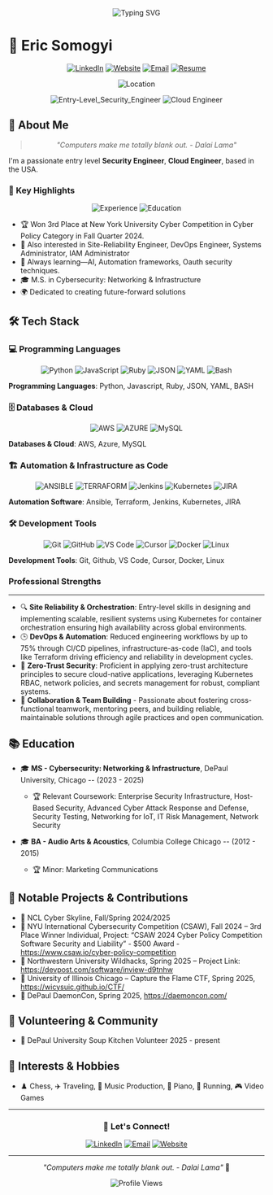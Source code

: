 <div align="center">
  <!-- Professional Headline -->
  <img src="https://readme-typing-svg.herokuapp.com?font=Fira+Code&weight=500&size=25&pause=1500&color=FF6B35&center=true&vCenter=true&width=500&height=40&lines=Security+Engineer;Cloud+Engineer;SOC+Anaylst" alt="Typing SVG" />
</div>

# 👋 Eric Somogyi

<div align="center">
  
  [![LinkedIn](https://img.shields.io/badge/LinkedIn-Eric_Somogyi-0077B5?style=for-the-badge&logo=linkedin&logoColor=white)](https://www.linkedin.com/in/ericsomogyi)
  [![Website](https://img.shields.io/badge/Website-StubbyGuy.github.io-000000?style=for-the-badge&logo=About.me&logoColor=white)](https://StubbyGuy.github.io)
  [![Email](https://img.shields.io/badge/Email-thecronjob@pm.me-D14836?style=for-the-badge&logo=gmail&logoColor=white)](mailto:thecronjob@pm.me)
  [![Resume](https://img.shields.io/badge/Resume-Eric-FF5722?style=for-the-badge&logo=About.me&logoColor=white)](https://github.com/StubbyGuy/Resume/blob/main/EricSomogyi_Resume.pdf)
  
</div>

<div align="center">
  <!-- <img src="https://img.shields.io/badge/Status-Available_for_Opportunities-00A0E4?style=for-the-badge&logo=rocket&logoColor=white" alt="Status" /> -->
  <img src="https://img.shields.io/badge/Location-Chicago,_USA-0077B5?style=for-the-badge&logo=map-marker&logoColor=white" alt="Location" />
  <!-- <img src="https://img.shields.io/badge/Open_to_Work-Yes-00D4AA?style=for-the-badge&logo=linkedin&logoColor=white" alt="Open to Work" /> -->
</div>

<div align="center">
  
  ![Entry-Level_Security_Engineer](https://img.shields.io/badge/Entry_Level_Security_Engineer-FF6B35?style=for-the-badge&logo=autodesk&logoColor=white)
  ![Cloud Engineer](https://img.shields.io/badge/Cloud_Engineer-Infrastructure_&_Deployment-4285F4?style=for-the-badge&logo=googlecloud&logoColor=white)
  
</div>

## 🚀 About Me

<div align="center">
  
  > *"Computers make me totally blank out. - Dalai Lama"*
  
</div>

I'm a passionate entry level **Security Engineer**, **Cloud Engineer**, based in the USA. 

### 🎯 Key Highlights

<div align="center">
  
  ![Experience](https://img.shields.io/badge/Experience-3+_years-FF6B35?style=for-the-badge&logo=clock&logoColor=white)
  ![Education](https://img.shields.io/badge/Education-Cybersecurity_MS_Graduate-00A0E4?style=for-the-badge&logo=graduation-cap&logoColor=white)
  
</div>

- 🏆 Won 3rd Place at New York University Cyber Competition in Cyber Policy Category in Fall Quarter 2024.
- 📐 Also interested in Site-Reliability Engineer, DevOps Engineer, Systems Administrator, IAM Administrator
- 🌱 Always learning—AI, Automation frameworks, Oauth security techniques.
- 🎓 M.S. in Cybersecurity: Networking & Infrastructure
- 🌍 Dedicated to creating future-forward solutions

## 🛠️ Tech Stack

</div>

### 💻 Programming Languages

<div align="center">
  
  ![Python](https://img.shields.io/badge/Python-3776AB?style=for-the-badge&logo=python&logoColor=white)
  ![JavaScript](https://img.shields.io/badge/JavaScript-F7DF1E?style=for-the-badge&logo=javascript&logoColor=black)
  ![Ruby](https://img.shields.io/badge/Ruby-Programming-CC342D?style=for-the-badge&logo=ruby&logoColor=white)
  ![JSON](https://img.shields.io/badge/JSON-Scripting-blue?style=for-the-badge&logo=json)
  ![YAML](https://img.shields.io/badge/YAML-Configuration-151515?style=for-the-badge&logo=yaml&logoColor=white)
  ![Bash](https://img.shields.io/badge/Bash-Scripting-4EAA25?style=for-the-badge&logo=gnubash&logoColor=white)
  
</div>

**Programming Languages**: Python, Javascript, Ruby, JSON, YAML, BASH

### 🗄️ Databases & Cloud

<div align="center">
  
  ![AWS](https://img.shields.io/badge/AWS-Cloud_Computing-FF9900?style=for-the-badge&logo=amazonaws&logoColor=white)
  ![AZURE](https://img.shields.io/badge/Azure-Cloud_Platform-0078D4?style=for-the-badge&logo=microsoftazure&logoColor=white)
  ![MySQL](https://img.shields.io/badge/MySQL-4479A1?style=for-the-badge&logo=mysql&logoColor=white)
  
</div>

**Databases & Cloud**: AWS, Azure, MySQL

### 🏗️ Automation & Infrastructure as Code

<div align="center">

  ![ANSIBLE](https://img.shields.io/badge/Ansible-Automation-EE0000?style=for-the-badge&logo=ansible&logoColor=white)
  ![TERRAFORM](https://img.shields.io/badge/Terraform-Infrastructure_as_Code-7B42BC?style=for-the-badge&logo=terraform&logoColor=white)
  ![Jenkins](https://img.shields.io/badge/Jenkins-CI/CD-D24939?style=for-the-badge&logo=jenkins&logoColor=whit)
  ![Kubernetes](https://img.shields.io/badge/Kubernetes-Container_Orchestration-326CE5?style=for-the-badge&logo=kubernetes&logoColor=white)
  ![JIRA](https://img.shields.io/badge/Jira-Project_Management-0052CC?style=for-the-badge&logo=jira&logoColor=white)
  
  </div>

**Automation Software**: Ansible, Terraform, Jenkins, Kubernetes, JIRA

### 🛠️ Development Tools

<div align="center">
  
  ![Git](https://img.shields.io/badge/Git-F05032?style=for-the-badge&logo=git&logoColor=white)
  ![GitHub](https://img.shields.io/badge/GitHub-100000?style=for-the-badge&logo=github&logoColor=white)
  ![VS Code](https://img.shields.io/badge/VS_Code-007ACC?style=for-the-badge&logo=visual-studio-code&logoColor=white)
  ![Cursor](https://img.shields.io/badge/Cursor-AI_Code_Editor-1A1A1A?style=for-the-badge&logo=cursor&logoColor=white)
  ![Docker](https://img.shields.io/badge/Docker-2496ED?style=for-the-badge&logo=docker&logoColor=white)
  ![Linux](https://img.shields.io/badge/Linux-Expert_User_2004-FCC624?style=for-the-badge&logo=linux&logoColor=black)
  
</div>

**Development Tools**: Git, Github, VS Code, Cursor, Docker, Linux


### Professional Strengths
---
<div align="center">

</div>
  
- 🔍 **Site Reliability & Orchestration**: Entry-level skills in designing and implementing scalable, resilient systems using Kubernetes for container orchestration ensuring high availability across global environments.
- 🕒 **DevOps & Automation**: Reduced engineering workflows by up to 75% through CI/CD pipelines, infrastructure-as-code (IaC), and tools like Terraform driving efficiency and reliability in development cycles.
- 🏢 **Zero-Trust Security**: Proficient in applying zero-trust architecture principles to secure cloud-native applications, leveraging Kubernetes RBAC, network policies, and secrets management for robust, compliant systems.
- 🤝 **Collaboration & Team Building** - Passionate about fostering cross-functional teamwork, mentoring peers, and building reliable, maintainable solutions through agile practices and open communication.

## 📚 Education

- 🎓 **MS - Cybersecurity: Networking & Infrastructure**, DePaul University, Chicago -- (2023 - 2025) 
  - 🏆 Relevant Coursework: Enterprise Security Infrastructure, Host-Based Security, Advanced Cyber Attack Response and Defense, Security Testing, Networking for IoT, IT Risk Management, Network Security
 
- 🎓 **BA - Audio Arts & Acoustics**, Columbia College Chicago -- (2012 - 2015)
  - 🏆 Minor: Marketing Communications

## 🚀 Notable Projects & Contributions

- 🧮  NCL Cyber Skyline, Fall/Spring 2024/2025
- 🧮  NYU International Cybersecurity Competition (CSAW), Fall 2024 – 3rd Place Winner Individual, Project: “CSAW 2024 Cyber Policy Competition
Software Security and Liability” - $500 Award -  https://www.csaw.io/cyber-policy-competition 
- 🧮  Northwestern University Wildhacks, Spring 2025 – Project Link:  https://devpost.com/software/inview-d9tnhw 
- 🧮  University of Illinois Chicago – Capture the Flame CTF, Spring 2025, https://wicysuic.github.io/CTF/
- 🧮  DePaul DaemonCon, Spring 2025, https://daemoncon.com/

</div>

## 🤝 Volunteering & Community

- 🕍 DePaul University Soup Kitchen Volunteer 2025 - present

## 🎨 Interests & Hobbies

-  ♟️ Chess, ✈️ Traveling, 🎼 Music Production, 🎹 Piano, 🏃 Running, 🎮 Video Games

</div>

---

<div align="center">

### 🚀 Let's Connect!
  
  [![LinkedIn](https://img.shields.io/badge/LinkedIn-Connect_Now-0077B5?style=for-the-badge&logo=linkedin&logoColor=white)](https://www.linkedin.com/in/ericsomogyi)
  [![Email](https://img.shields.io/badge/Email-Right_Click_Copy-D14836?style=for-the-badge&logo=gmail&logoColor=white)](mailto:thecronjob@pm.me)
  [![Website](https://img.shields.io/badge/Website-Visit_Now-000000?style=for-the-badge&logo=About.me&logoColor=white)](https://stubbyguy.github.io/)
  
  ---
  
  *"Computers make me totally blank out. - Dalai Lama"* 🚀
  
  ![Profile Views](https://img.shields.io/badge/Thanks_for_visiting!-⭐-FFD700?style=for-the-badge&logo=star&logoColor=black)
  
</div>
